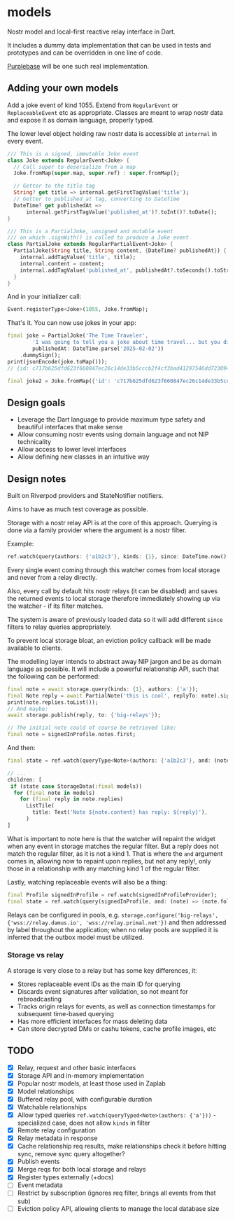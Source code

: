 # models

Nostr model and local-first reactive relay interface in Dart.

It includes a dummy data implementation that can be used in tests and prototypes and can be overridden in one line of code.

[Purplebase](https://github.com/purplebase/purplebase) will be one such real implementation.

## Adding your own models

Add a joke event of kind 1055. Extend from `RegularEvent` or `ReplaceableEvent` etc as appropriate. Classes are meant to wrap nostr data and expose it as domain language, properly typed.

The lower level object holding raw nostr data is accessible at `internal` in every event.

```dart
/// This is a signed, immutable Joke event
class Joke extends RegularEvent<Joke> {
  // Call super to deserialize from a map
  Joke.fromMap(super.map, super.ref) : super.fromMap();

  // Getter to the title tag
  String? get title => internal.getFirstTagValue('title');
  // Getter to published_at tag, converting to DateTime
  DateTime? get publishedAt =>
      internal.getFirstTagValue('published_at')?.toInt()?.toDate();
}

/// This is a PartialJoke, unsigned and mutable event
/// on which .signWith() is called to produce a Joke event
class PartialJoke extends RegularPartialEvent<Joke> {
  PartialJoke(String title, String content, {DateTime? publishedAt}) {
    internal.addTagValue('title', title);
    internal.content = content;
    internal.addTagValue('published_at', publishedAt?.toSeconds().toString());
  }
}
```

And in your initializer call:

```dart
Event.registerType<Joke>(1055, Joke.fromMap);
```

That's it. You can now use jokes in your app:

```dart
final joke = PartialJoke('The Time Traveler',
        'I was going to tell you a joke about time travel... but you didn\'t like it.',
        publishedAt: DateTime.parse('2025-02-02'))
    .dummySign();
print(jsonEncode(joke.toMap()));
// {id: c717b625dfd623f660847ec26c14de33b5cccb2f4cf3bad41297546dd7230941, content: I was going to tell you a joke about time travel... but you didn't like it., created_at: 1744851226, pubkey: f907e6c86c02efe9e26c2d028c6d5112e19308e3cc54a3ff016ac0e9e1af0ff1, kind: 1055, tags: [[title, The Time Traveler], [published_at, 1738465200]], sig: null}

final joke2 = Joke.fromMap({'id': 'c717b625dfd623f660847ec26c14de33b5cccb2f4cf3bad41297546dd7230941', 'content': 'I was going to tell you a joke about time travel... but you didn\'t like it.', 'created_at': 1744851226, 'pubkey': 'f907e6c86c02efe9e26c2d028c6d5112e19308e3cc54a3ff016ac0e9e1af0ff1', 'kind': 1055, 'tags': [['title', 'The Time Traveler'], ['published_at', 1738465200]], 'sig': null}, ref);
```

## Design goals

 - Leverage the Dart language to provide maximum type safety and beautiful interfaces that make sense
 - Allow consuming nostr events using domain language and not NIP technicality
 - Allow access to lower level interfaces
 - Allow defining new classes in an intuitive way

## Design notes

Built on Riverpod providers and StateNotifier notifiers.

Aims to have as much test coverage as possible.

Storage with a nostr relay API is at the core of this approach. Querying is done via a family provider where the argument is a nostr filter.

Example:

```dart
ref.watch(query(authors: {'a1b2c3'}, kinds: {1}, since: DateTime.now().subtract(Duration(seconds: 5))));
```

Every single event coming through this watcher comes from local storage and never from a relay directly. 

Also, every call by default hits nostr relays (it can be disabled) and saves the returned events to local storage therefore immediately showing up via the watcher - if its filter matches.

The system is aware of previously loaded data so it will add different `since` filters to relay queries appropriately.

To prevent local storage bloat, an eviction policy callback will be made available to clients.

The modelling layer intends to abstract away NIP jargon and be as domain language as possible. It will include a powerful relationship API, such that the following can be performed:

```dart
final note = await storage.query(kinds: {1}, authors: {'a'});
final Note reply = await PartialNote('this is cool', replyTo: note).signWith(signer);
print(note.replies.toList());
// And maybe:
await storage.publish(reply, to: {'big-relays'});

// The initial note could of course be retrieved like:
final note = signedInProfile.notes.first;
```

And then:

```dart
final state = ref.watch(queryType<Note>(authors: {'a1b2c3'}, and: (note) => {note.replies}));

// ...
children: [
 if (state case StorageData(:final models))
  for (final note in models)
    for (final reply in note.replies)
      ListTile(
        title: Text('Note ${note.content} has reply: ${reply}'),
      )
]
```

What is important to note here is that the watcher will repaint the widget when any event in storage matches the regular filter. But a reply does not match the regular filter, as it is not a kind 1. That is where the `and` argument comes in, allowing now to repaint upon replies, but not any reply!, only those in a relationship with any matching kind 1 of the regular filter.

Lastly, watching replaceable events will also be a thing:

```dart
final Profile signedInProfile = ref.watch(signedInProfileProvider);
final state = ref.watch(query(signedInProfile, and: (note) => {note.following}));
```

Relays can be configured in pools, e.g. `storage.configure('big-relays', {'wss://relay.damus.io', 'wss://relay.primal.net'})` and then addressed by label throughout the application; when no relay pools are supplied it is inferred that the outbox model must be utilized.

### Storage vs relay

A storage is very close to a relay but has some key differences, it:

 - Stores replaceable event IDs as the main ID for querying
 - Discards event signatures after validation, so not meant for rebroadcasting
 - Tracks origin relays for events, as well as connection timestamps for subsequent time-based querying
 - Has more efficient interfaces for mass deleting data
 - Can store decrypted DMs or cashu tokens, cache profile images, etc

## TODO

 - [x] Relay, request and other basic interfaces
 - [x] Storage API and in-memory implementation
 - [x] Popular nostr models, at least those used in Zaplab
 - [x] Model relationships
 - [x] Buffered relay pool, with configurable duration
 - [x] Watchable relationships
 - [x] Allow typed queries `ref.watch(queryTyped<Note>(authors: {'a'}))` - specialized case, does not allow `kinds` in filter
 - [x] Remote relay configuration
 - [x] Relay metadata in response
 - [x] Cache relationship req results, make relationships check it before hitting sync, remove sync query altogether?
 - [x] Publish events
 - [x] Merge reqs for both local storage and relays
 - [x] Register types externally (+docs)
 - [ ] Event metadata
 - [ ] Restrict by subscription (ignores req filter, brings all events from that sub)
 - [ ] Eviction policy API, allowing clients to manage the local database size